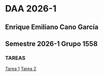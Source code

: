# DAA 2026-1
## Enrique Emiliano Cano García
## Semestre 2026-1 Grupo 1558
### TAREAS
[Tarea 1](https://github.com/kno4/DAA2026-1/tree/main/Tareas/Tarea_1)
[Tarea 2](https://github.com/kno4/DAA2026-1/tree/main/Tareas/Tarea_2)
